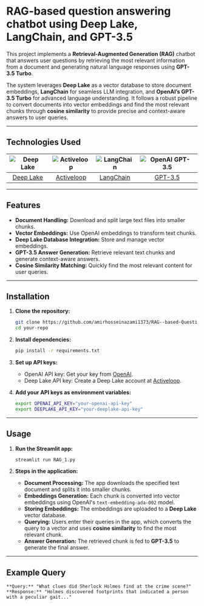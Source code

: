 # RAG-based question answering chatbot using Deep Lake, LangChain, and GPT-3.5

This project implements a **Retrieval-Augmented Generation (RAG)** chatbot that answers user questions by retrieving the most relevant information from a document and generating natural language responses using **GPT-3.5 Turbo**.

The system leverages **Deep Lake** as a vector database to store document embeddings, **LangChain** for seamless LLM integration, and **OpenAI’s GPT-3.5 Turbo** for advanced language understanding. It follows a robust pipeline to convert documents into vector embeddings and find the most relevant chunks through **cosine similarity** to provide precise and context-aware answers to user queries.

---

## Technologies Used

| ![Deep Lake](https://camo.githubusercontent.com/ca89695434d3a14babec7e7a8bbb25f2749d8bb1906225b7fe2f50684ad54ba6/68747470733a2f2f692e706f7374696d672e63632f72736a63576333532f646565706c616b652d6c6f676f2e706e67) | ![Activeloop](https://avatars.githubusercontent.com/u/34816118?s=200&v=4) | ![LangChain](https://raw.githubusercontent.com/langchain-ai/.github/main/profile/logo-dark.svg#gh-light-mode-only) | ![OpenAI GPT-3.5](https://github.com/user-attachments/assets/8985f5fe-dbb5-4692-969e-6141d2721feb) |
|:--:|:--:|:--:|:--:|
| [Deep Lake](https://deeplake.ai/) | [Activeloop](https://activeloop.ai/) | [LangChain](https://www.langchain.com/) | [GPT-3.5](https://beta.openai.com/docs/models/gpt-3-5) |

---

## Features

- **Document Handling:** Download and split large text files into smaller chunks.
- **Vector Embeddings:** Use OpenAI embeddings to transform text chunks.
- **Deep Lake Database Integration:** Store and manage vector embeddings.
- **GPT-3.5 Answer Generation:** Retrieve relevant text chunks and generate context-aware answers.
- **Cosine Similarity Matching:** Quickly find the most relevant content for user queries.

---

## Installation

1. **Clone the repository:**
    ```bash
    git clone https://github.com/amirhosseinazami1373/RAG--based-Question-answering-chatbot.git
    cd your-repo
    ```

2. **Install dependencies:**
    ```bash
    pip install -r requirements.txt
    ```

3. **Set up API keys:**
   - OpenAI API key: Get your key from [OpenAI](https://beta.openai.com/signup/).
   - Deep Lake API key: Create a Deep Lake account at [Activeloop](https://activeloop.ai/).

4. **Add your API keys as environment variables:**
    ```bash
    export OPENAI_API_KEY="your-openai-api-key"
    export DEEPLAKE_API_KEY="your-deeplake-api-key"
    ```

---

## Usage

1. **Run the Streamlit app:**
    ```bash
    streamlit run RAG_1.py
    ```

2. **Steps in the application:**
   - **Document Processing:** The app downloads the specified text document and splits it into smaller chunks.
   - **Embeddings Generation:** Each chunk is converted into vector embeddings using OpenAI's `text-embedding-ada-002` model.
   - **Storing Embeddings:** The embeddings are uploaded to a **Deep Lake** vector database.
   - **Querying:** Users enter their queries in the app, which converts the query to a vector and uses **cosine similarity** to find the most relevant chunk.
   - **Answer Generation:** The retrieved chunk is fed to **GPT-3.5** to generate the final answer.

---

## Example Query

```text
**Query:** "What clues did Sherlock Holmes find at the crime scene?"
**Response:** "Holmes discovered footprints that indicated a person with a peculiar gait..."
